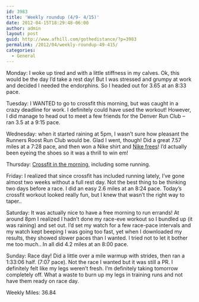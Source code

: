 ```yaml
---
id: 3983
title: 'Weekly roundup (4/9- 4/15)'
date: 2012-04-15T18:29:48-06:00
author: admin
layout: post
guid: http://www.afhill.com/gothedistance/?p=3983
permalink: /2012/04/weekly-roundup-49-415/
categories:
  - General
---
```

Monday: I woke up tired and with a little stiffness in my calves. Ok, this would be the day I&#8217;d take a rest day! But I was stressed and grumpy at work and decided I needed the endorphins. So I headed out for 3.65 at an 8:33 pace. 

Tuesday: I WANTED to go to crossfit this morning, but was caught in a crazy deadline for work. I definitely could have used the workout! However, I did manage to head out to meet a few friends for the Denver Run Club &#8211; ran 3.5 at a 9:15 pace.

Wednesday: when it started raining at 5pm, I wasn&#8217;t sure how pleasant the Runners Roost Run Club would be. Glad I went, though! Did a great 7.57 miles at a 7:28 pace, and then won a Nike shirt and [Nike frees](http://insider.nike.com/us/shoes/nike-free-run-3-running-shoe-2851/)! I&#8217;d actually been eyeing the shoes so it was a thrill to win em! 

Thursday: [Crossfit in the morning](http://www.afhill.com/gothedistance/2012/04/crossfit-wod-nancy/), including some running. 

Friday: I realized that since crossfit has included running lately, I&#8217;ve gone almost two weeks without a full rest day. Not the best thing to be thinking two days before a race. I did an easy 2.6 miles at an 8:24 pace. Today&#8217;s crossfit workout looked really fun, but I knew that wasn&#8217;t the right way to taper..

Saturday: It was actually nice to have a free morning to run errands! At around 8pm I realized I hadn&#8217;t done my race-eve workout so I bundled up (it was raining) and set out. I&#8217;d set my watch for a few race-pace intervals and my watch kept beeping I was going too fast, yet when I downloaded my results, they showed slower paces than I wanted. I tried not to let it bother me too much.. In all did 4.2 miles at an 8:00 pace.

Sunday: Race day! Did a little over a mile warmup with strides, then ran a 1:33:06 half. (7:07 pace). Not the race I wanted but it was still a PR. I definitely felt like my legs weren&#8217;t fresh. I&#8217;m definitely taking tomorrow completely off. What a waste to burn up my legs in training runs and not have them ready on race day. 

Weekly Miles: 36.84